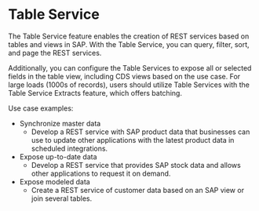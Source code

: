 # Table Service

<head>
  <meta name="guidename" content="Boomi for SAP"/>
  <meta name="context" content="GUID-4941bbc1-9e51-41c5-a433-c0879215b4c2"/>
</head>

The Table Service feature enables the creation of REST services based on tables and views in SAP. With the Table Service, you can query, filter, sort, and page the REST services.

Additionally, you can configure the Table Services to expose all or selected fields in the table view, including CDS views based on the use case. For large loads (1000s of records), users should utilize Table Services with the Table Service Extracts feature, which offers batching.

Use case examples:

- Synchronize master data
  - Develop a REST service with SAP product data that businesses can use to update other applications with the latest product data in scheduled integrations.
- Expose up-to-date data
  - Develop a REST service that provides SAP stock data and allows other applications to request it on demand.
- Expose modeled data
  - Create a REST service of customer data based on an SAP view or join several tables.
